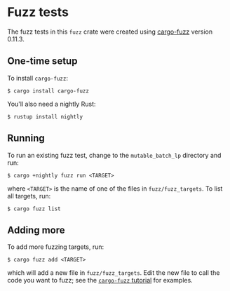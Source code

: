 # Fuzz tests

The fuzz tests in this `fuzz` crate were created using [cargo-fuzz] version 0.11.3.

[cargo-fuzz]: https://rust-fuzz.github.io/book/introduction.html

## One-time setup

To install `cargo-fuzz`:

```
$ cargo install cargo-fuzz
```

You'll also need a nightly Rust:

```
$ rustup install nightly
```

## Running

To run an existing fuzz test, change to the `mutable_batch_lp` directory and run:

```
$ cargo +nightly fuzz run <TARGET>
```

where `<TARGET>` is the name of one of the files in `fuzz/fuzz_targets`. To list all targets, run:

```
$ cargo fuzz list
```

## Adding more

To add more fuzzing targets, run:

```
$ cargo fuzz add <TARGET>
```

which will add a new file in `fuzz/fuzz_targets`. Edit the new file to call the code you want to
fuzz; see the [`cargo-fuzz` tutorial] for examples.

[`cargo-fuzz` tutorial]: https://rust-fuzz.github.io/book/cargo-fuzz/tutorial.html
